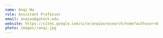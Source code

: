 ```yaml
---
name: Anqi Wu
role: Assistant Professor
email: anqiwu@gatech.edu
website: https://sites.google.com/site/anqiwuresearch/home?authuser=0
photo: images//anqi.jpg
---
```


